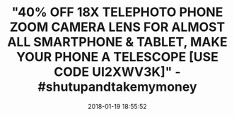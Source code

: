 ---
title: >-
  "40% OFF 18X TELEPHOTO PHONE ZOOM CAMERA LENS FOR ALMOST ALL SMARTPHONE &AMP;
  TABLET, MAKE YOUR PHONE A TELESCOPE [USE CODE UI2XWV3K]" -
  #shutupandtakemymoney
name: >-
  Cell Phone Camera Lens, Fivefar 18X Zoom Telephoto Universal Clip On Optical
  Lens Kit for iPhone 8/7/6S/6 Plus/5/4,Samsung, Android and Other Phones
date: '2018-01-19 18:55:52'
buy_now: >-
  https://www.amazon.com/Fivefar-Telephoto-Universal-Optical-Samsung/dp/B078RDGQC6?SubscriptionId=AKIAIA5RBQIWQVTCUEUQ&tag=coldcutdeals-20&linkCode=xm2&camp=2025&creative=165953&creativeASIN=B078RDGQC6
description_markdown: >+
  Cell Phone Camera Lens, Fivefar 18X Zoom Telephoto Universal Clip On Optical
  Lens Kit for iPhone 8/7/6S/6 Plus/5/4,Samsung, Android and Other Phones

    - The 18X telephoto zoom camera lens bring far away subjects closer, used to photograph subjects you can't get close to, make your phone produces close-ups and long range shots without compromising image quality, take picture that your phone currently can't.

    - All coated glass optical elements, which allow more light passes through, transmits the colors, sharpness, and brightness precisely. High performance picture is created through the use of high-quality components.

    - Extendable tripod helps minimize blurriness from a shaky hand, stabilization is also handy when you're shooting video. Attach a eyepiece, so the camera lens can be used as monocular telescope

    - Wide Range of Compatible Devices, Portable, removable and solid clip-on design that attaches to almost all smartphones including iPhone 8 iPhone 7, iPhone 6S, 6S Plus, iPhone 6, 6 Plus, iPhone 5S, SE, Samsung Galaxy S6, S6 Edge, S7, S7 Edge, HTC, Sony, LG G6, G5 and more.

    - All of our product pass careful inspection and strict quality checks so that all users are able to capture the most impressive moment.

tweet_id_str: '954427202803814400'
price: $39.99
you_save: ''
asin: B078RDGQC6
image: 'https://images-na.ssl-images-amazon.com/images/I/51rqU2vyIpL.jpg'

---
